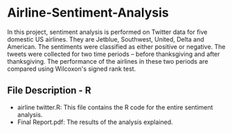 # Airline-Sentiment-Analysis

In this project, sentiment analysis is performed on Twitter data for five domestic US airlines. They are Jetblue, Southwest, United, 
Delta and American. The sentiments were classified as either positive or negative. The tweets were collected for two time periods – 
before thanksgiving and after thanksgiving. The performance of the airlines in these two periods are compared using Wilcoxon's signed rank test.

## File Description - R

- airline twitter.R: This file contains the R code for the entire sentiment analysis.
- Final Report.pdf: The results of the analysis explained.
